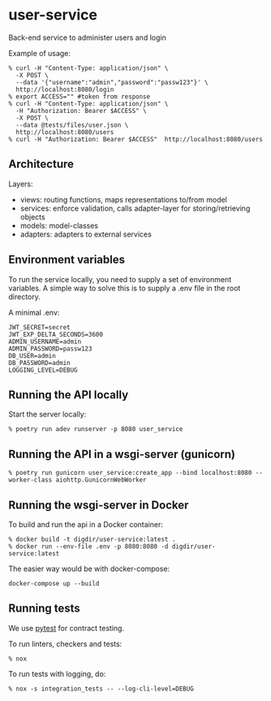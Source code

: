 # user-service

Back-end service to administer users and login

Example of usage:

```Shell
% curl -H "Content-Type: application/json" \
  -X POST \
  --data '{"username":"admin","password":"passw123"}' \
  http://localhost:8080/login
% export ACCESS="" #token from response
% curl -H "Content-Type: application/json" \
  -H "Authorization: Bearer $ACCESS" \
  -X POST \
  --data @tests/files/user.json \
  http://localhost:8080/users
% curl -H "Authorization: Bearer $ACCESS"  http://localhost:8080/users
```

## Architecture

Layers:

- views: routing functions, maps representations to/from model
- services: enforce validation, calls adapter-layer for storing/retrieving objects
- models: model-classes
- adapters: adapters to external services

## Environment variables

To run the service locally, you need to supply a set of environment variables. A simple way to solve this is to supply a .env file in the root directory.

A minimal .env:

```shell
JWT_SECRET=secret
JWT_EXP_DELTA_SECONDS=3600
ADMIN_USERNAME=admin
ADMIN_PASSWORD=passw123
DB_USER=admin
DB_PASSWORD=admin
LOGGING_LEVEL=DEBUG
```

## Running the API locally

Start the server locally:

```Shell
% poetry run adev runserver -p 8080 user_service
```

## Running the API in a wsgi-server (gunicorn)

```Shell
% poetry run gunicorn user_service:create_app --bind localhost:8080 --worker-class aiohttp.GunicornWebWorker
```

## Running the wsgi-server in Docker

To build and run the api in a Docker container:

```Shell
% docker build -t digdir/user-service:latest .
% docker run --env-file .env -p 8080:8080 -d digdir/user-service:latest
```

The easier way would be with docker-compose:

```Shell
docker-compose up --build
```

## Running tests

We use [pytest](https://docs.pytest.org/en/latest/) for contract testing.

To run linters, checkers and tests:

```Shel
% nox
```

To run tests with logging, do:

```Shell
% nox -s integration_tests -- --log-cli-level=DEBUG
```
